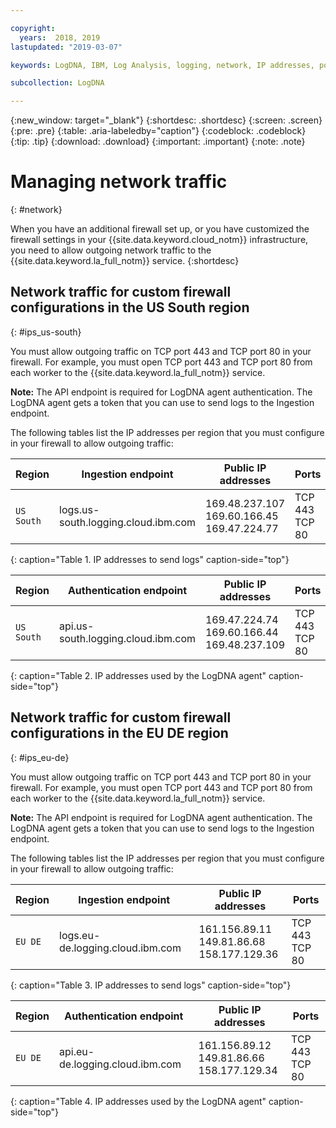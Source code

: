 ```yaml
---

copyright:
  years:  2018, 2019
lastupdated: "2019-03-07"

keywords: LogDNA, IBM, Log Analysis, logging, network, IP addresses, port

subcollection: LogDNA

---
```


{:new_window: target="_blank"}
{:shortdesc: .shortdesc}
{:screen: .screen}
{:pre: .pre}
{:table: .aria-labeledby="caption"}
{:codeblock: .codeblock}
{:tip: .tip}
{:download: .download}
{:important: .important}
{:note: .note}

 
# Managing network traffic
{: #network}

When you have an additional firewall set up, or you have customized the firewall settings in your {{site.data.keyword.cloud_notm}} infrastructure, you need to allow outgoing network traffic to the {{site.data.keyword.la_full_notm}} service. 
{:shortdesc}


## Network traffic for custom firewall configurations in the US South region
{: #ips_us-south}

You must allow outgoing traffic on TCP port 443 and TCP port 80 in your firewall. For example, you must open TCP port 443 and TCP port 80 from each worker to the {{site.data.keyword.la_full_notm}} service.

**Note:** The API endpoint is required for LogDNA agent authentication. The LogDNA agent gets a token that you can use to send logs to the Ingestion endpoint.

The following tables list the IP addresses per region that you must configure in your firewall to allow outgoing traffic:

| Region      | Ingestion endpoint                          | Public IP addresses               | Ports   |
|-------------|---------------------------------------------|-----------------------------------|---------|
| `US South`    | logs.us-south.logging.cloud.ibm.com         | 169.48.237.107 </br>169.60.166.45 </br>169.47.224.77  | TCP 443 </br>TCP 80 | 
{: caption="Table 1. IP addresses to send logs" caption-side="top"}


| Region      | Authentication endpoint                     | Public IP addresses               | Ports   |
|-------------|---------------------------------------------|-----------------------------------|---------|
| `US South`    | api.us-south.logging.cloud.ibm.com          | 169.47.224.74  </br>169.60.166.44 </br>169.48.237.109  | TCP 443 </br>TCP 80 |
{: caption="Table 2. IP addresses used by the LogDNA agent" caption-side="top"}



## Network traffic for custom firewall configurations in the EU DE region
{: #ips_eu-de}

You must allow outgoing traffic on TCP port 443 and TCP port 80 in your firewall. For example, you must open TCP port 443 and TCP port 80 from each worker to the {{site.data.keyword.la_full_notm}} service.

**Note:** The API endpoint is required for LogDNA agent authentication. The LogDNA agent gets a token that you can use to send logs to the Ingestion endpoint.

The following tables list the IP addresses per region that you must configure in your firewall to allow outgoing traffic:

| Region      | Ingestion endpoint                          | Public IP addresses               | Ports   |
|-------------|---------------------------------------------|-----------------------------------|---------|
| `EU DE`     | logs.eu-de.logging.cloud.ibm.com         | 161.156.89.11 </br>149.81.86.68 </br>158.177.129.36  | TCP 443 </br>TCP 80 | 
{: caption="Table 3. IP addresses to send logs" caption-side="top"}


| Region      | Authentication endpoint                     | Public IP addresses               | Ports   |
|-------------|---------------------------------------------|-----------------------------------|---------|
| `EU DE`     | api.eu-de.logging.cloud.ibm.com          | 161.156.89.12  </br>149.81.86.66 </br>158.177.129.34    | TCP 443 </br>TCP 80 |
{: caption="Table 4. IP addresses used by the LogDNA agent" caption-side="top"}


